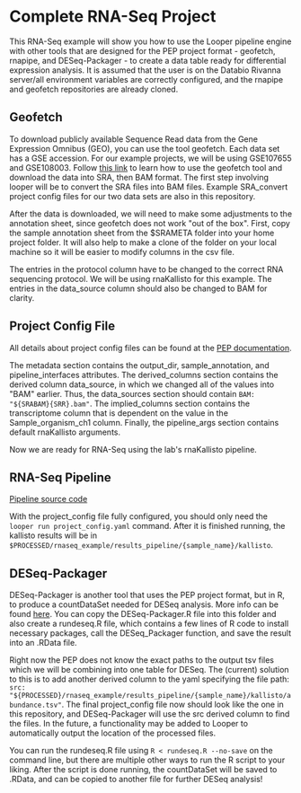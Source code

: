 # Complete RNA-Seq Project

This RNA-Seq example will show you how to use the Looper pipeline engine with other tools that are designed for the PEP project format - geofetch, rnapipe, and DESeq-Packager - to create a data table ready for differential expression analysis.
It is assumed that the user is on the Databio Rivanna server/all environment variables are correctly configured, and the rnapipe and geofetch repositories are already cloned.

## Geofetch

To download publicly available Sequence Read data from the Gene Expression Omnibus (GEO), you can use the tool geofetch.
Each data set has a GSE accession. For our example projects, we will be using GSE107655 and GSE108003.
Follow [this link](https://github.com/pepkit/geofetch) to learn how to use the geofetch tool and download the data into SRA, then BAM format.
The first step involving looper will be to convert the SRA files into BAM files. Example SRA_convert project config files for our two data sets are also in this repository.

After the data is downloaded, we will need to make some adjustments to the annotation sheet, since geofetch does not work "out of the box".
First, copy the sample annotation sheet from the $SRAMETA folder into your home project folder.
It will also help to make a clone of the folder on your local machine so it will be easier to modify columns in the csv file.

The entries in the protocol column have to be changed to the correct RNA sequencing protocol.
We will be using rnaKallisto for this example.
The entries in the data_source column should also be changed to BAM for clarity.

## Project Config File

All details about project config files can be found at the [PEP documentation](https://pepkit.github.io/docs/home).

The metadata section contains the output_dir, sample_annotation, and pipeline_interfaces attributes. 
The derived_columns section contains the derived column data_source, in which we changed all of the values into "BAM" earlier.
Thus, the data_sources section should contain `BAM: "${SRABAM}{SRR}.bam"`.
The implied_columns section contains the transcriptome column that is dependent on the value in the Sample_organism_ch1 column.
Finally, the pipeline_args section contains default rnaKallisto arguments.

Now we are ready for RNA-Seq using the lab's rnaKallisto pipeline.

## RNA-Seq Pipeline

[Pipeline source code](https://github.com/databio/rnapipe)

With the project_config file fully configured, you should only need the `looper run project_config.yaml` command.
After it is finished running, the kallisto results will be in `$PROCESSED/rnaseq_example/results_pipeline/{sample_name}/kallisto`.

## DESeq-Packager

DESeq-Packager is another tool that uses the PEP project format, but in R, to produce a countDataSet needed for DESeq analysis. More info can be found [here](https://github.com/databio/DESeq-Packager).
You can copy the DESeq-Packager.R file into this folder and also create a rundeseq.R file, which contains a few lines of R code to install necessary packages, call the DESeq_Packager function, and save the result into an .RData file.

Right now the PEP does not know the exact paths to the output tsv files which we will be combining into one table for DESeq.
The (current) solution to this is to add another derived column to the yaml specifying the file path: `src: "${PROCESSED}/rnaseq_example/results_pipeline/{sample_name}/kallisto/abundance.tsv"`.
The final project_config file now should look like the one in this repository, and DESeq-Packager will use the src derived column to find the files.
In the future, a functionality may be added to Looper to automatically output the location of the processed files.

You can run the rundeseq.R file using `R < rundeseq.R --no-save` on the command line, but there are multiple other ways to run the R script to your liking.
After the script is done running, the countDataSet will be saved to .RData, and can be copied to another file for further DESeq analysis!
